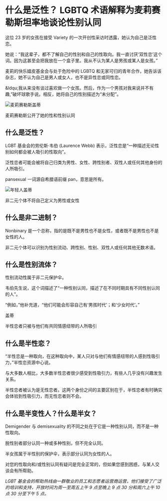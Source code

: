 # 什么是泛性？ LGBTQ 术语解释为麦莉赛勒斯坦率地谈论性别认同

这位 23 岁的女孩在接受 Variety 的一次开创性采访时透露，她认为自己是泛性恋。

她说：“我这辈子，都不了解自己的性别和自己的性取向。我一直讨厌‘双性恋’这个词。因为这甚至会把我放在一个盒子里。我从不认为某人是男孩或某人是女孩。”

麦莉的快乐嬉皮基金会与处于危险中的 LGBTQ 和无家可归的青年合作，她告诉该杂志，她不认为自己是男人或女人，也不是异性恋或同性恋。

&ldqu;我从来没有谈过喜欢做一个女孩。然后，作为一个男孩对我来说并不有趣,&rdquo;破坏球歌手说。相反，她将自己的性别描述为“未分配”。

![麦莉赛勒斯](//pinkypink.org/img/life/36/what-is-pansexual-lgbtq-terms-explained.jpg)盖蒂

麦莉赛勒斯公开了她的性和性别认同

## 什么是泛性？

LGBT 基金会的劳伦斯·韦伯 (Laurence Webb) 表示，泛性恋是“一种描述无论性别如何都会被人吸引的性取向”。

泛性恋者可能会被将自己归类为男性、女性、跨性别者、双性人或任何其他身份的人所吸引。

pansexual 一词源自希腊语前缀 pan，意思是所有。

![年轻人](//pinkypink.org/img/life/36/what-is-pansexual-lgbtq-terms-explained-2.jpg)盖蒂

非二元个体不将自己定义为男性或女性

## 什么是非二进制？

Nonbinary 是一个总称，指的是既不是男性也不是女性，或者既不是男性也不是女性的人。

非二元个体可以识别为性别流动、跨性别、性别、双性人或任何其他无数术语。

## 什么是性别流体？

性别流动性属于非二元保护伞。

韦伯先生说，这个词描述了“一种性别认同，描述了在不同时期具有不同性别认同的人”。

“例如，”他补充道，“他们可能会形容自己有‘男孩时代’；和‘少女时代’。”

盖蒂

半性恋者只被与他们有共同情感纽带的人所吸引

## 什么是半性恋？

“半性恋是一种取向，在这种取向中，某人只对与他们有情感纽带的人感到性吸引力，”半性恋资源中心说。

与大多数人相比，大多数半性恋者很少感受到性吸引力，有些人几乎没有兴趣发生关系。

半性恋者被认为是无性恋者。这两个身份之间的主要区别在于，半性恋者有时确实会体验到性吸引力，而无性恋者则不会。

## 什么是半变性人？什么是半女？

Demigender 与 demisexuality 的不同之处在于它是一种性别认同，而不是一种性取向。

脱性别者部分认同一种或多种性别，但不完全认同。

半女孩属于半性别的保护伞，表示部分认同为女性的人。

对您的性取向和/或性别认同有疑问是完全正常的，但如果您感到困惑，与某人交谈会有所帮助。

_LGBT 基金会的帮助热线由一群敬业的员工和志愿者运营商运营，他们接受了广泛的培训和支持，开放时间为周一至周五上午 9 点至晚上 9 点 30 分和周六上午 10 点 30 分至下午 5 点。_